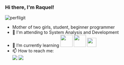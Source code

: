 ### Hi there, I'm Raquel!
![perfilgit](https://user-images.githubusercontent.com/102266162/177041735-75be6c8a-3875-4fc2-aff9-b65d75473beb.jpg)
- Mother of two girls, student, beginner programmer
- 🌱 I'm attending to System Analysis and Development
- 🌱 I’m currently learning   <img src="https://cdn.jsdelivr.net/gh/devicons/devicon/icons/django/django-plain-wordmark.svg" width="40" height="40"/>  <img src="https://cdn.jsdelivr.net/gh/devicons/devicon/icons/python/python-original-wordmark.svg" width="40" height="40"/>  <img src="https://cdn.jsdelivr.net/gh/devicons/devicon/icons/javascript/javascript-original.svg" width="30" height="30"/>          
- 📫 How to reach me:<div>
<a href = "mailto:raquel.doms@gmail.com"><img src="https://img.shields.io/badge/Gmail-D14836?style=for-the-badge&logo=gmail&logoColor=white" target="_blank"></a>
<a href="https://www.linkedin.com/in/domingos-raquel" target="_blank"><img src="https://img.shields.io/badge/-LinkedIn-%230077B5?style=for-the-badge&logo=linkedin&logoColor=white" target="_blank"></a>   
</div>



<!--
**raquelbertoncini/raquelbertoncini** is a ✨ _special_ ✨ repository because its `README.md` (this file) appears on your GitHub profile.

Here are some ideas to get you started:


- 👯 I’m looking to collaborate on ...
- 🤔 I’m looking for help with ...
- 💬 Ask me about ...

- 😄 Pronouns: ...
- ⚡ Fun fact: ...
-->
